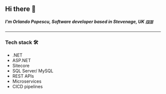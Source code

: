 ## Hi there :wave:

##### I'm Orlando Popescu, Software developer based in Stevenage, UK :uk:
---
### Tech stack :hammer_and_wrench:
* .NET
* ASP.NET
* Sitecore
* SQL Server/ MySQL
* REST APIs
* Microservices
* CICD pipelines


<!--
**orlando-popescu/orlando-popescu** is a ✨ _special_ ✨ repository because its `README.md` (this file) appears on your GitHub profile.

Here are some ideas to get you started:

- 🔭 I’m currently working on ...
- 🌱 I’m currently learning ...
- 👯 I’m looking to collaborate on ...
- 🤔 I’m looking for help with ...
- 💬 Ask me about ...
- 📫 How to reach me: ...
- 😄 Pronouns: ...
- ⚡ Fun fact: ...
-->
